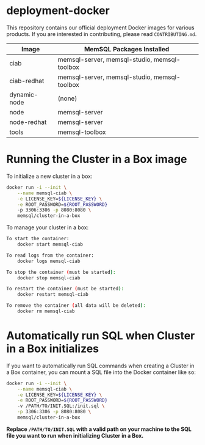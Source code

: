 # deployment-docker

This repository contains our official deployment Docker images for various products.
If you are interested in contributing, please read `CONTRIBUTING.md`.

| Image        | MemSQL Packages Installed                    |
| ------------ | -------------------------------------------- |
| ciab         | memsql-server, memsql-studio, memsql-toolbox |
| ciab-redhat  | memsql-server, memsql-studio, memsql-toolbox |
| dynamic-node | (none)                                       |
| node         | memsql-server                                |
| node-redhat  | memsql-server                                |
| tools        | memsql-toolbox                               |

# Running the Cluster in a Box image

To initialize a new cluster in a box:

```bash
docker run -i --init \
    --name memsql-ciab \
    -e LICENSE_KEY=${LICENSE_KEY} \
    -e ROOT_PASSWORD=${ROOT_PASSWORD}
    -p 3306:3306 -p 8080:8080 \
    memsql/cluster-in-a-box
```

To manage your cluster in a box:

```bash
To start the container:
    docker start memsql-ciab

To read logs from the container:
    docker logs memsql-ciab

To stop the container (must be started):
    docker stop memsql-ciab

To restart the container (must be started):
    docker restart memsql-ciab

To remove the container (all data will be deleted):
    docker rm memsql-ciab
```

# Automatically run SQL when Cluster in a Box initializes

If you want to automatically run SQL commands when creating a Cluster in a Box
container, you can mount a SQL file into the Docker container like so:

```bash
docker run -i --init \
    --name memsql-ciab \
    -e LICENSE_KEY=${LICENSE_KEY} \
    -e ROOT_PASSWORD=${ROOT_PASSWORD}
    -v /PATH/TO/INIT.SQL:/init.sql \
    -p 3306:3306 -p 8080:8080 \
    memsql/cluster-in-a-box
```

**Replace `/PATH/TO/INIT.SQL` with a valid path on your machine to the SQL file
you want to run when initializing Cluster in a Box.**
